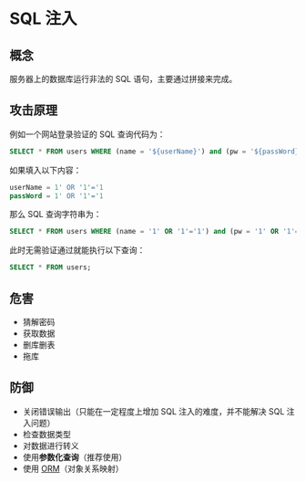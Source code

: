 # SQL 注入

## 概念

服务器上的数据库运行非法的 SQL 语句，主要通过拼接来完成。

## 攻击原理

例如一个网站登录验证的 SQL 查询代码为：

```sql
SELECT * FROM users WHERE (name = '${userName}') and (pw = '${passWord}');
```

如果填入以下内容：

```sql
userName = 1' OR '1'='1
passWord = 1' OR '1'='1
```

那么 SQL 查询字符串为：

```sql
SELECT * FROM users WHERE (name = '1' OR '1'='1') and (pw = '1' OR '1'='1');
```

此时无需验证通过就能执行以下查询：

```sql
SELECT * FROM users;
```

## 危害

- 猜解密码
- 获取数据
- 删库删表
- 拖库

## 防御

- 关闭错误输出（只能在一定程度上增加 SQL 注入的难度，并不能解决 SQL 注入问题）
- 检查数据类型
- 对数据进行转义
- 使用**参数化查询**（推荐使用）
- 使用 [ORM](https://www.cnblogs.com/best/p/9711215.html#_label0)（对象关系映射）